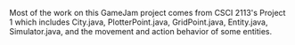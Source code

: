 Most of the work on this GameJam project comes from CSCI 2113's Project 1 which includes City.java, PlotterPoint.java, GridPoint.java, Entity.java, Simulator.java, and the movement and action behavior of some entities.